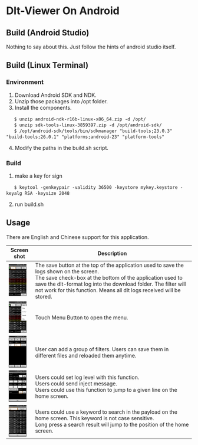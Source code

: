 # Dlt-Viewer On Android

## Build (Android Studio)

Nothing to say about this. Just follow the hints of android studio itself.

## Build (Linux Terminal)

### Environment
1. Download Android SDK and NDK.
2. Unzip those packages into /opt folder.
3. Install the components.
```(base)
   $ unzip android-ndk-r16b-linux-x86_64.zip -d /opt/
   $ unzip sdk-tools-linux-3859397.zip -d /opt/android-sdk/
   $ /opt/android-sdk/tools/bin/sdkmanager "build-tools;23.0.3" "build-tools;26.0.1" "platforms;android-23" "platform-tools"
```
4. Modify the paths in the build.sh script.

### Build
1. make a key for sign
```(shell)
   $ keytool -genkeypair -validity 36500 -keystore mykey.keystore -keyalg RSA -keysize 2048
```
2. run build.sh


## Usage

There are English and Chinese support for this application.

| Screen shot                 | Description                              |
| --------------------------- | ---------------------------------------- |
| <img src="doc/home.png" width="48">       | The save button at the top of the application used to save the logs shown on the screen. <br/> The save check-box at the bottom of the application used to save the dlt-format log into the download folder. The filter will not work for this function. Means all dlt logs received will be stored. |
| <img src="doc/menu.png" width="48">       | Touch Menu Button to open the menu.   |
| <img src="doc/filter.png" width="48">   | User can add a group of filters. Users can save them in different files and reloaded them anytime. |
| <img src="doc/control.png" width="48"> | Users could set log level with this function. <br/> Users could send inject message.  <br/> Users could use this function to jump to a given line on the home screen. |
| <img src="doc/search.png" width="48">   | Users could use a keyword to search in the payload on the home screen. This keyword is not case sensitive.  <br/> Long press a search result will jump to the position of the home screen. |
